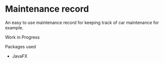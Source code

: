 # Maintenance record

An easy to use maintenance record for keeping track of car maintenance for example.

Work in Progress

Packages used
- JavaFX
 